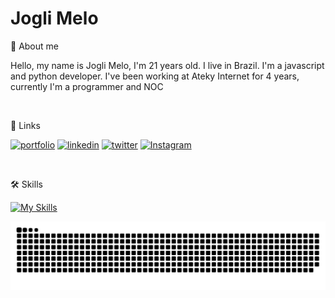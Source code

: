 
# Jogli Melo

🚀 About me

Hello, my name is Jogli Melo, I'm 21 years old. I live in Brazil. I'm a javascript and python developer. I've been working at Ateky Internet for 4 years, currently I'm a programmer and NOC


</br>


🔗 Links

[![portfolio](https://img.shields.io/badge/my_portfolio-000?style=for-the-badge&logo=ko-fi&logoColor=white)](https://www.linkedin.com/in/jogli-melo-06258721b/)
[![linkedin](https://img.shields.io/badge/linkedin-0A66C2?style=for-the-badge&logo=linkedin&logoColor=white)](https://www.linkedin.com/in/jogli-melo-06258721b/)
[![twitter](https://img.shields.io/badge/Microsoft_Outlook-0078D4?style=for-the-badge&logo=microsoft-outlook&logoColor=white)](jogli.melo@outlook.com)
[![Instagram](https://img.shields.io/badge/Instagram-E4405F?style=for-the-badge&logo=instagram&logoColor=white)](https://www.instagram.com/jogli.melo/)

</br>

🛠 Skills

[![My Skills](https://skills.thijs.gg/icons?i=js,py,react,nextjs,nodejs,tailwind,mysql,postgres,docker,git,nodejs,figma&theme=dark)](https://skills.thijs.gg)


![Snake animation](https://github.com/ellen2121/ellen2121/blob/output/github-contribution-grid-snake.svg)

